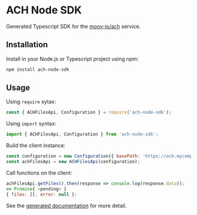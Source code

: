 # ACH Node SDK
Generated Typescript SDK for the [moov-io/ach](https://github.com/moov-io/ach) service.

## Installation
Install in your Node.js or Typescript project using npm:
```bash
npm install ach-node-sdk
```

## Usage
Using `require` sytax:
```js
const { ACHFilesApi, Configuration } = require('ach-node-sdk');
```

Using `import` syntax:
```js
import { ACHFilesApi, Configuration } from 'ach-node-sdk';
```

Build the client instance:
```js
const configuration = new Configuration({ basePath: 'https://ach.mycompany.com' });
const achFilesApi = new ACHFilesApi(configuration);
```

Call functions on the client:
```js
achFilesApi.getFiles().then(response => console.log(response.data));
=> Promise{ <pending> }
{ files: [], error: null };
```

See the [generated documentation](https://moov-io.github.io/ach-node-sdk/docs/) for more detail.
